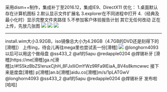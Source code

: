 采用dism++制作，集成补丁至2016.12，集成IE9、DirectX11
优化：
1.桌面默认存在计算机图标
2.默认显示文件扩展名
3.explorer在不同进程中打开
4.（经典及最小化时）显示完整文件夹路径
5.不参加客户体验报告计划
其它无任何改动
正在上传，先放几张图
![](https://wvbarchive.s3-ap-northeast-1.amazonaws.com/4932226222/5fc48e25b899a901a567eb6014950a7b0308f508.jpg)
![](https://wvbarchive.s3-ap-northeast-1.amazonaws.com/4932226222/f9ccfc514fc2d562d7b060bbee1190ef77c66c25.jpg)
![](https://wvbarchive.s3-ap-northeast-1.amazonaws.com/4932226222/68cc7831e924b899416ec96e67061d950b7bf608.jpg)
***
install.wim大小3.92GB，iso镜像总大小为4.26GB（4.7GB的DVD还是刻得下的[滑稽]）
上传ing，待会儿再往mega里也尝试丢一份[滑稽]
![](https://wvbarchive.s3-ap-northeast-1.amazonaws.com/4932226222/8eeffa17fdfaaf51aace3ce9855494eef11f7aa8.jpg)
@longhorn4093 以后可以用这个做母盘
@ss433_2 @af的5apu @redapple0204 @焊锡补牙
[滑稽]https://me[滑稽]ga.n[滑稽]z/#!S5kzBbZS!eruxCjhH_8FJxlliOmYWz9RFa9lEiaA_BV4s8kmcwwc
接下来是度盘[滑稽]
p[滑稽]an.b[滑稽]aidu.co[滑稽]m/s/1pLATGwV
@longhorn4093 @ss433_2 @af的5apu @redapple0204 @焊锡补牙 发布啦[哈哈]
